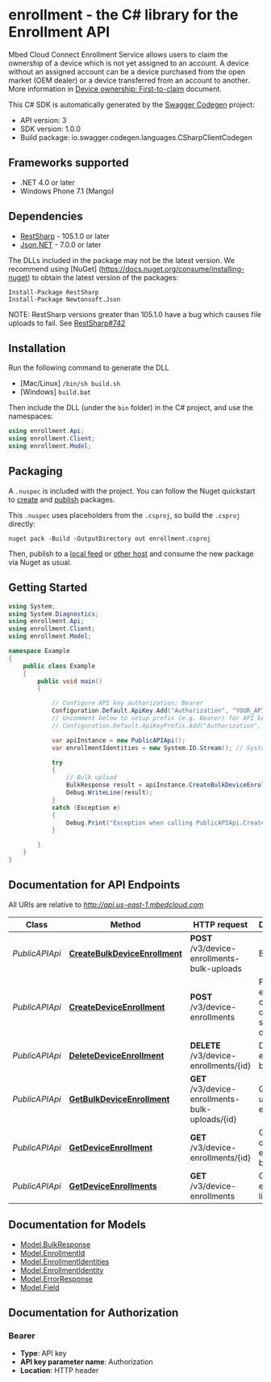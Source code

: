 # enrollment - the C# library for the Enrollment API

Mbed Cloud Connect Enrollment Service allows users to claim the ownership of a device which is not yet assigned to an account. A device without an assigned account can be a device purchased from the open market (OEM dealer) or a device transferred from an account to another. More information in [Device ownership: First-to-claim](https://cloud.mbed.com/docs/current/connecting/device-ownership.html) document. 

This C# SDK is automatically generated by the [Swagger Codegen](https://github.com/swagger-api/swagger-codegen) project:

- API version: 3
- SDK version: 1.0.0
- Build package: io.swagger.codegen.languages.CSharpClientCodegen

<a name="frameworks-supported"></a>
## Frameworks supported
- .NET 4.0 or later
- Windows Phone 7.1 (Mango)

<a name="dependencies"></a>
## Dependencies
- [RestSharp](https://www.nuget.org/packages/RestSharp) - 105.1.0 or later
- [Json.NET](https://www.nuget.org/packages/Newtonsoft.Json/) - 7.0.0 or later

The DLLs included in the package may not be the latest version. We recommend using [NuGet] (https://docs.nuget.org/consume/installing-nuget) to obtain the latest version of the packages:
```
Install-Package RestSharp
Install-Package Newtonsoft.Json
```

NOTE: RestSharp versions greater than 105.1.0 have a bug which causes file uploads to fail. See [RestSharp#742](https://github.com/restsharp/RestSharp/issues/742)

<a name="installation"></a>
## Installation
Run the following command to generate the DLL
- [Mac/Linux] `/bin/sh build.sh`
- [Windows] `build.bat`

Then include the DLL (under the `bin` folder) in the C# project, and use the namespaces:
```csharp
using enrollment.Api;
using enrollment.Client;
using enrollment.Model;
```
<a name="packaging"></a>
## Packaging

A `.nuspec` is included with the project. You can follow the Nuget quickstart to [create](https://docs.microsoft.com/en-us/nuget/quickstart/create-and-publish-a-package#create-the-package) and [publish](https://docs.microsoft.com/en-us/nuget/quickstart/create-and-publish-a-package#publish-the-package) packages.

This `.nuspec` uses placeholders from the `.csproj`, so build the `.csproj` directly:

```
nuget pack -Build -OutputDirectory out enrollment.csproj
```

Then, publish to a [local feed](https://docs.microsoft.com/en-us/nuget/hosting-packages/local-feeds) or [other host](https://docs.microsoft.com/en-us/nuget/hosting-packages/overview) and consume the new package via Nuget as usual.

<a name="getting-started"></a>
## Getting Started

```csharp
using System;
using System.Diagnostics;
using enrollment.Api;
using enrollment.Client;
using enrollment.Model;

namespace Example
{
    public class Example
    {
        public void main()
        {

            // Configure API key authorization: Bearer
            Configuration.Default.ApiKey.Add("Authorization", "YOUR_API_KEY");
            // Uncomment below to setup prefix (e.g. Bearer) for API key, if needed
            // Configuration.Default.ApiKeyPrefix.Add("Authorization", "Bearer");

            var apiInstance = new PublicAPIApi();
            var enrollmentIdentities = new System.IO.Stream(); // System.IO.Stream | Enrollment identities CSV file. Maximum file size is 10MB. 

            try
            {
                // Bulk upload
                BulkResponse result = apiInstance.CreateBulkDeviceEnrollment(enrollmentIdentities);
                Debug.WriteLine(result);
            }
            catch (Exception e)
            {
                Debug.Print("Exception when calling PublicAPIApi.CreateBulkDeviceEnrollment: " + e.Message );
            }

        }
    }
}
```

<a name="documentation-for-api-endpoints"></a>
## Documentation for API Endpoints

All URIs are relative to *http://api.us-east-1.mbedcloud.com*

Class | Method | HTTP request | Description
------------ | ------------- | ------------- | -------------
*PublicAPIApi* | [**CreateBulkDeviceEnrollment**](docs/PublicAPIApi.md#createbulkdeviceenrollment) | **POST** /v3/device-enrollments-bulk-uploads | Bulk upload
*PublicAPIApi* | [**CreateDeviceEnrollment**](docs/PublicAPIApi.md#createdeviceenrollment) | **POST** /v3/device-enrollments | Place an enrollment claim for one or several devices.
*PublicAPIApi* | [**DeleteDeviceEnrollment**](docs/PublicAPIApi.md#deletedeviceenrollment) | **DELETE** /v3/device-enrollments/{id} | Delete an enrollment by ID.
*PublicAPIApi* | [**GetBulkDeviceEnrollment**](docs/PublicAPIApi.md#getbulkdeviceenrollment) | **GET** /v3/device-enrollments-bulk-uploads/{id} | Get bulk upload entity
*PublicAPIApi* | [**GetDeviceEnrollment**](docs/PublicAPIApi.md#getdeviceenrollment) | **GET** /v3/device-enrollments/{id} | Get details of an enrollment by ID.
*PublicAPIApi* | [**GetDeviceEnrollments**](docs/PublicAPIApi.md#getdeviceenrollments) | **GET** /v3/device-enrollments | Get enrollment list.


<a name="documentation-for-models"></a>
## Documentation for Models

 - [Model.BulkResponse](docs/BulkResponse.md)
 - [Model.EnrollmentId](docs/EnrollmentId.md)
 - [Model.EnrollmentIdentities](docs/EnrollmentIdentities.md)
 - [Model.EnrollmentIdentity](docs/EnrollmentIdentity.md)
 - [Model.ErrorResponse](docs/ErrorResponse.md)
 - [Model.Field](docs/Field.md)


<a name="documentation-for-authorization"></a>
## Documentation for Authorization

<a name="Bearer"></a>
### Bearer

- **Type**: API key
- **API key parameter name**: Authorization
- **Location**: HTTP header

